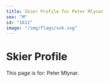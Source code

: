 ```yaml
---
title: Skier Profile for Peter Mlynar
sex: "M"
id: "1612"
image: "/img/flags/svk.svg" 
---
```


# Skier Profile

This page is for: Peter Mlynar.
    